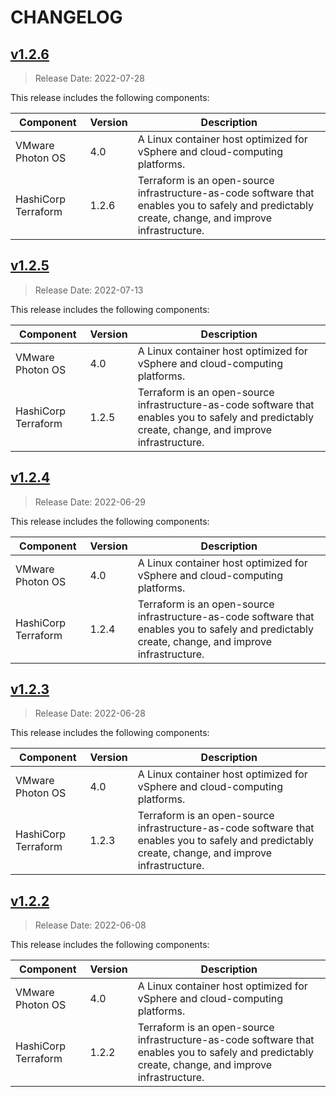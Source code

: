 # CHANGELOG

## [v1.2.6](https://github.com/tenthrtyam/container-terraform/releases/tag/v1.2.6)

> Release Date: 2022-07-28

This release includes the following components:

Component | Version | Description
---------|----------|----------
VMware Photon OS | 4.0 | A Linux container host optimized for vSphere and cloud-computing platforms.
HashiCorp Terraform | 1.2.6 | Terraform is an open-source infrastructure-as-code software that enables you to safely and predictably create, change, and improve infrastructure.

## [v1.2.5](https://github.com/tenthrtyam/container-terraform/releases/tag/v1.2.5)

> Release Date: 2022-07-13

This release includes the following components:

Component | Version | Description
---------|----------|----------
VMware Photon OS | 4.0 | A Linux container host optimized for vSphere and cloud-computing platforms.
HashiCorp Terraform | 1.2.5 | Terraform is an open-source infrastructure-as-code software that enables you to safely and predictably create, change, and improve infrastructure.

## [v1.2.4](https://github.com/tenthrtyam/container-terraform/releases/tag/v1.2.4)

> Release Date: 2022-06-29

This release includes the following components:

Component | Version | Description
---------|----------|----------
VMware Photon OS | 4.0 | A Linux container host optimized for vSphere and cloud-computing platforms.
HashiCorp Terraform | 1.2.4 | Terraform is an open-source infrastructure-as-code software that enables you to safely and predictably create, change, and improve infrastructure.

## [v1.2.3](https://github.com/tenthrtyam/container-terraform/releases/tag/v1.2.3)

> Release Date: 2022-06-28

This release includes the following components:

Component | Version | Description
---------|----------|----------
VMware Photon OS | 4.0 | A Linux container host optimized for vSphere and cloud-computing platforms.
HashiCorp Terraform | 1.2.3 | Terraform is an open-source infrastructure-as-code software that enables you to safely and predictably create, change, and improve infrastructure.

## [v1.2.2](https://github.com/tenthrtyam/container-terraform/releases/tag/v1.2.2)

> Release Date: 2022-06-08

This release includes the following components:

Component | Version | Description
---------|----------|----------
VMware Photon OS | 4.0 | A Linux container host optimized for vSphere and cloud-computing platforms.
HashiCorp Terraform | 1.2.2 | Terraform is an open-source infrastructure-as-code software that enables you to safely and predictably create, change, and improve infrastructure.
